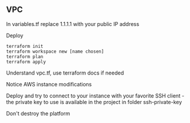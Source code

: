 ## VPC

In variables.tf replace 1.1.1.1 with your public IP address 

Deploy

    terraform init
    terraform workspace new [name chosen]
    terraform plan
    terraform apply

Understand vpc.tf, use terraform docs if needed

Notice AWS instance modifications

Deploy and try to connect to your instance with your favorite SSH client - the private key to use is available in the project in folder ssh-private-key

Don't destroy the platform
